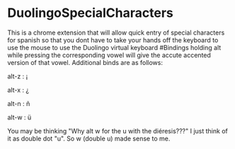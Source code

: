 # DuolingoSpecialCharacters
This is a chrome extension that will allow quick entry of special characters for spanish so that you dont have to take your hands off the keyboard to use the mouse to use the Duolingo virtual keyboard
#Bindings
 holding alt while pressing the corresponding vowel will give the accute accented version of that vowel. Additional binds are as follows:

alt-z : ¡

alt-x : ¿

alt-n : ñ

alt-w : ü
 
 You may be thinking "Why alt w for the u with the diéresis???" I just think of it as double dot "u". So w (double <dot> u) made sense to me.
 
